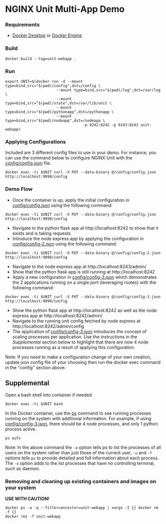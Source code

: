 # NGINX Unit Multi-App Demo

### Requirements
- [Docker Desktop](https://www.docker.com/products/docker-desktop) or [Docker Engine](https://www.docker.com/products/container-runtime)

### Build
```
docker build --tag=unit-webapp .
```

### Run
```
export UNIT=$(docker run -d --mount type=bind,src="$(pwd)/config",dst=/config \
                       --mount type=bind,src="$(pwd)/log",dst=/var/log \
                       --mount type=bind,src="$(pwd)/state",dst=/var/lib/unit \
                       --mount type=bind,src="$(pwd)/pythonapp",dst=/pythonapp \
                       --mount type=bind,src="$(pwd)/nodeapp",dst=/nodeapp \
                                   -p 8242:8242 -p 8243:8243 unit-webapp)
```

### Applying Configurations 
Included are 3 different config files to use in your demo. For instance, you can use the command below to configure NGINX Unit with the [config/config.json](config/config.json) file.

```
docker exec -ti $UNIT curl -X PUT --data-binary @/config/config.json http://localhost:9090/config
```

### Demo Flow
- Once the container is up, apply the initial configuration in [config/config.json](config/config.json) using the following command:
```
docker exec -ti $UNIT curl -X PUT --data-binary @/config/config.json http://localhost:9090/config
```
- Navigate to the python flask app at http://localhost:8242 to show that it exists and is taking requests.
- Introduce the node express app by applying the configuration in [config/config-2.json](config/config-2.json) using the following command:
```
docker exec -ti $UNIT curl -X PUT --data-binary @/config/config-2.json http://localhost:9090/config
```
- Navigate to the node express app at http://localhost:8243/admin/
- Show that the python flask app is still running at http://localhost:8242
- Apply a new configuration in [config/config-3.json](config/config-3.json) which demonstrates the 2 applications running on a single port (leveraging routes) with the following command:
```
docker exec -ti $UNIT curl -X PUT --data-binary @/config/config-3.json http://localhost:9090/config
```
- Show the python flask app at http://localhost:8242 as well as the node express app at http://localhost:8242/admin/
- Navigate to the running unit config fetched by node express at http://localhost:8242/admin/config
- The application of [config/config-3.json](config/config-3.json) introduces the concept of scaling processes per application. Use the instructions in the *Supplemental* section below to highlight that there are now 4 node processes running as a result of applying this configuration.

Note: If you need to make a configuration change of your own creation, update json config file of your choosing then run the docker exec command in the "config" section above.


## Supplemental

Open a bash shell into container if needed
```
docker exec -ti $UNIT bash
```

In the Docker container, use the [ps](http://man7.org/linux/man-pages/man1/ps.1.html) command to see running processes running on the system with additional information. For example, if using [config/config-3.json](config/config-3.json), there should be 4 node processes, and only 1 python process active.
```
ps aufx
```

Note: In the above command the `-a` option tells ps to list the processes of all users on the system rather than just those of the current user, `-u` and `-f` options tells `ps` to provide detailed and full information about each process. The `-x` option adds to the list processes that have no controlling terminal, such as daemon.


### Removing and cleaning up existing containers and images on your system
**USE WITH CAUTION!**
```
docker ps -a -q --filter=ancestor=unit-webapp | xargs -I {} docker rm -f {}
docker rmi -f unit-webapp
```
